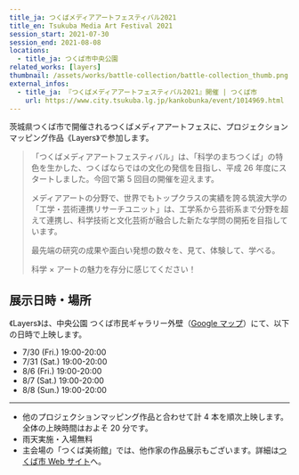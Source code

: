 ```yaml
---
title_ja: つくばメディアアートフェスティバル2021
title_en: Tsukuba Media Art Festival 2021
session_start: 2021-07-30
session_end: 2021-08-08
locations:
  - title_ja: つくば市中央公園
related_works: [layers]
thumbnail: /assets/works/battle-collection/battle-collection_thumb.png
external_infos:
  - title_ja: 『つくばメディアアートフェスティバル2021』開催 | つくば市
    url: https://www.city.tsukuba.lg.jp/kankobunka/event/1014969.html
---
```


茨城県つくば市で開催されるつくばメディアアートフェスに、プロジェクションマッピング作品《Layers》で参加します。

> 「つくばメディアアートフェスティバル」は、「科学のまちつくば」の特色を生かした、つくばならではの文化の発信を目指し、平成 26 年度にスタートしました。今回で第 5 回目の開催を迎えます。
>
> メディアアートの分野で、世界でもトップクラスの実績を誇る筑波大学の「工学・芸術連携リサーチユニット」は、工学系から芸術系まで分野を超えて連携し、科学技術と文化芸術が融合した新たな学問の開拓を目指しています。
>
> 最先端の研究の成果や面白い発想の数々を、見て、体験して、学べる。
>
> 科学 × アートの魅力を存分に感じてください！

## 展示日時・場所

《Layers》は、中央公園 つくば市民ギャラリー外壁（[Google マップ](https://goo.gl/maps/HsHft5nqe41xvHti7)）にて、以下の日時で上映します。

- 7/30 (Fri.) 19:00-20:00
- 7/31 (Sat.) 19:00-20:00
- 8/6 (Fri.) 19:00-20:00
- 8/7 (Sat.) 19:00-20:00
- 8/8 (Sun.) 19:00-20:00

---

- 他のプロジェクションマッピング作品と合わせて計 4 本を順次上映します。全体の上映時間はおよそ 20 分です。
- 雨天実施・入場無料
- 主会場の「つくば美術館」では、他作家の作品展示もございます。詳細は[つくば市 Web サイト](https://www.city.tsukuba.lg.jp/kankobunka/event/1014969.html)へ。

